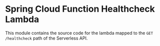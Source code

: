 # Spring Cloud Function Healthcheck Lambda

This module contains the source code for the lambda mapped to the `GET /healthcheck` path of the Serverless API.
